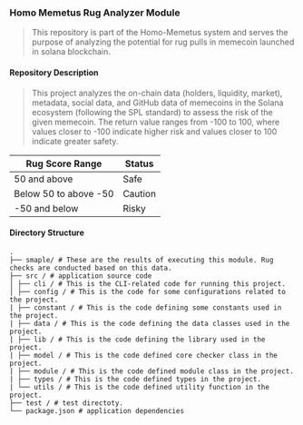 ### Homo Memetus Rug Analyzer Module

> This repository is part of the Homo-Memetus system and serves the purpose of analyzing the potential for rug pulls in memecoin launched in solana blockchain.

#### Repository Description

> This project analyzes the on-chain data (holders, liquidity, market), metadata, social data, and GitHub data of memecoins in the Solana ecosystem (following the SPL standard) to assess the risk of the given memecoin. The return value ranges from -100 to 100, where values closer to -100 indicate higher risk and values closer to 100 indicate greater safety.

| Rug Score Range       | Status  |
| --------------------- | ------- |
| 50 and above          | Safe    |
| Below 50 to above -50 | Caution |
| -50 and below         | Risky   |

#### Directory Structure

```text
.
├── smaple/ # These are the results of executing this module. Rug checks are conducted based on this data.
├── src / # application source code
│ ├── cli / # This is the CLI-related code for running this project.
│ ├── config / # This is the code for some configurations related to the project.
| ├── constant / # This is the code defining some constants used in the project.
| ├── data / # This is the code defining the data classes used in the project.
| ├── lib / # This is the code defining the library used in the project.
| ├── model / # This is the code defined core checker class in the project.
| ├── module / # This is the code defined module class in the project.
| ├── types / # This is the code defined types in the project.
| └── utils / # This is the code defined utility function in the project.
├── test / # test directoty.
└── package.json # application dependencies
```
